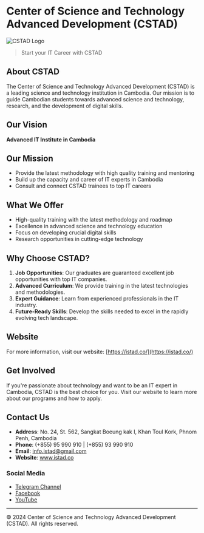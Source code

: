 # Center of Science and Technology Advanced Development (CSTAD)

![CSTAD Logo](https://beta.istad.co/_next/image?url=%2Fschool-logo%2Fistad-lms-logo.png&w=128&q=75)

> Start your IT Career with CSTAD

## About CSTAD

The Center of Science and Technology Advanced Development (CSTAD) is a leading science and technology institution in Cambodia. Our mission is to guide Cambodian students towards advanced science and technology, research, and the development of digital skills.

## Our Vision

**Advanced IT Institute in Cambodia**

## Our Mission

- Provide the latest methodology with high quality training and mentoring
- Build up the capacity and career of IT experts in Cambodia
- Consult and connect CSTAD trainees to top IT careers

## What We Offer

- High-quality training with the latest methodology and roadmap
- Excellence in advanced science and technology education
- Focus on developing crucial digital skills
- Research opportunities in cutting-edge technology

## Why Choose CSTAD?

1. **Job Opportunities**: Our graduates are guaranteed excellent job opportunities with top IT companies.
2. **Advanced Curriculum**: We provide training in the latest technologies and methodologies.
3. **Expert Guidance**: Learn from experienced professionals in the IT industry.
4. **Future-Ready Skills**: Develop the skills needed to excel in the rapidly evolving tech landscape.

## Website

For more information, visit our website: [https://istad.co/](https://istad.co/)

## Get Involved

If you're passionate about technology and want to be an IT expert in Cambodia, CSTAD is the best choice for you. Visit our website to learn more about our programs and how to apply.

## Contact Us

- **Address**: No. 24, St. 562, Sangkat Boeung kak I, Khan Toul Kork, Phnom Penh, Cambodia
- **Phone**: (+855) 95 990 910 | (+855) 93 990 910
- **Email**: info.istad@gmail.com
- **Website**: www.istad.co

### Social Media

- [Telegram Channel](https://t.me/istadkh)
- [Facebook](https://www.facebook.com/istad.co)
- [YouTube](https://www.youtube.com/@istad)

---

© 2024 Center of Science and Technology Advanced Development (CSTAD). All rights reserved.
